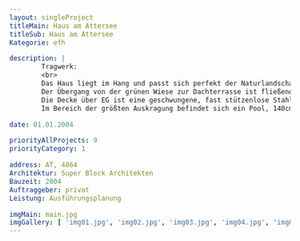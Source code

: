 ```yaml
---
layout: singleProject
titleMain: Haus am Attersee
titleSub: Haus am Attersee
Kategorie: efh

description: |
        Tragwerk:
        <br>
        Das Haus liegt im Hang und passt sich perfekt der Naturlandschaft an.
        Der Übergang von der grünen Wiese zur Dachterrasse ist fließend, da die Dachterrasse (Decke über EG) mit Erde überdeckt ist.
        Die Decke über EG ist eine geschwungene, fast stützenlose Stahlbetonplatte, die bis zu 7,50 m frei auskragt.
        Im Bereich der größten Auskragung befindet sich ein Pool, 140cm tief. Die Decke liegt auf einer Hauptstütze aus Stahlbeton und auf zwei zarten Stahlstützen.

date: 01.01.2004

priorityAllProjects: 9
priorityCategory: 1

address: AT, 4864
Architektur: Super Block Architekten
Bauzeit: 2004
Auftraggeber: privat
Leistung: Ausführungsplanung

imgMain: main.jpg
imgGallery: [ 'img01.jpg', 'img02.jpg', 'img03.jpg', 'img04.jpg', 'img05.jpg']
---
```

